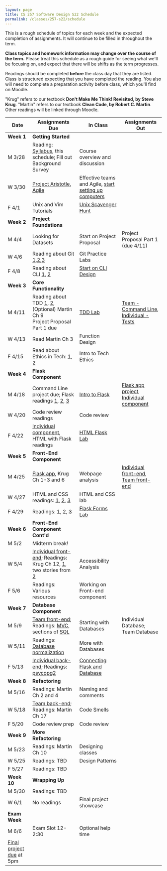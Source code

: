 ```yaml
---
layout: page
title: CS 257 Software Design S22 Schedule
permalink: /classes/257-s22/schedule
---
```


This is a rough schedule of topics for each week and the expected completion of assignments.
It will continue to be filled in throughout the term.  

**Class topics and homework information may change over the course of the term.** Please treat this schedule as a rough guide for seeing what we'll be focusing on, and expect that there will be shifts as the term progresses.

Readings should be completed **before** the class day that they are listed. Class is structured expecting that you have completed the reading. You also will need to complete a preparation activity before class, which you'll find on Moodle.

"Krug" refers to our textbook **Don't Make Me Think! Revisited, by Steve Krug**.
"Martin" refers to our textbook **Clean Code, by Robert C. Martin**.
Other readings will be linked through Moodle.

| Date	| Assignments Due	| In Class |	Assignments Out |
| ------- | --------------- | ------------- | -------------- |
| **Week 1** | **Getting Started** |  | |
| M 3/28 | Reading: [Syllabus](syllabus), this schedule; Fill out Background Survey| Course overview and discussion|  |
| W 3/30 | [Project Aristotle](https://rework.withgoogle.com/print/guides/5721312655835136/), [Agile](https://medium.com/shecancode/an-introduction-to-agile-software-development-914339dcec66) | Effective teams and Agile, [start setting up computers](/classes/257-s22/getting-started) |  |
| F 4/1 | Unix and Vim Tutorials | [Unix Scavenger Hunt](unix-scavenger-hunt) | |
| **Week 2** | **Project Foundations** | | |
| M 4/4 | Looking for Datasets | Start on Project Proposal | Project Proposal Part 1 (due 4/11) | 
| W 4/6 | Reading about Git [1](https://www.freecodecamp.org/news/learn-the-basics-of-git-in-under-10-minutes-da548267cc91/),[2](https://dev.to/doylecodes/git-for-dummies-1a2i),[3](https://medium.com/@RedRoxProjects/how-do-i-git-three-ways-to-solve-a-merge-conflict-cde4d7924c80) | Git Practice Labs | |
| F 4/8 | Reading about CLI [1](https://realpython.com/python-command-line-arguments), [2](https://eng.localytics.com/exploring-cli-best-practices/) | [Start on CLI Design](command-line-design) | |
| **Week 3** | **Core Functionality** | | |
| M 4/11 | Reading about TDD [1](http://en.wikipedia.org/wiki/Test-driven_development), [2](https://realpython.com/python-testing/), (Optional) Martin Ch 9 </br> Project Proposal Part 1 due | [TDD Lab](tdd) | [Team - Command Line](project-command-line), [Individual - Tests](project-1-ind) |
| W 4/13 | Read Martin Ch 3 | Function Design | |
| F 4/15 | Read about Ethics in Tech: [1](https://www.acm.org/code-of-ethics), [2](https://medium.com/humane-tech/12-things-everyone-should-understand-about-tech-d158f5a26411) | Intro to Tech Ethics | |
| **Week 4** | **Flask Component** | | |
| M 4/18 | Command Line project due; Flask readings [1](https://pythonbasics.org/what-is-flask-python/), [2](https://pythonbasics.org/flask-tutorial-hello-world/#Hello-World), [3](https://pythonbasics.org/flask-tutorial-routes/) | [Intro to Flask](flask-intro) | [Flask app project](project-2-flask), [Individual component](project-2-ind) |
| W 4/20 | Code review readings | Code review | |
| F 4/22 | [Individual component](project-2-ind), HTML with Flask readings | [HTML Flask Lab](flask-html) | |
| **Week 5** | **Front-End Component** | | |
| M 4/25 | [Flask app](https://anyaevostinar.github.io/classes/257-s22/project-2-flask), Krug Ch 1-3 and 6 | Webpage analysis | [Individual front-end](https://anyaevostinar.github.io/classes/257-s22/project-3-ind), [Team front-end](https://anyaevostinar.github.io/classes/257-s22/project-3-front-end)|
| W 4/27 | HTML and CSS readings: [1](http://learn.shayhowe.com/html-css/building-your-first-web-page/), [2](http://learn.shayhowe.com/html-css/getting-to-know-html/), [3](http://learn.shayhowe.com/html-css/getting-to-know-css/) | HTML and CSS lab | |
| F 4/29 | Readings: [1](https://www.w3schools.com/tags/ref_httpmethods.asp), [2](https://www.w3schools.com/html/html_forms.asp), [3](https://vegibit.com/how-to-use-forms-in-python-flask/) | [Flask Forms Lab](https://anyaevostinar.github.io/classes/257-s22/flask-form) | |
| **Week 6** | **Front-End Component Cont'd** | | |
| M 5/2 | Midterm break! | | |
| W 5/4 |[Individual front-end](https://anyaevostinar.github.io/classes/257-s22/project-3-ind); Readings: Krug Ch 12, [1](http://webaim.org/intro/), two stories from [2](http://www.w3.org/WAI/intro/people-use-web/stories) | Accessibility Analysis | |
| F 5/6 | Readings: Various resources | Working on Front-end component | |
| **Week 7** | **Database Component** | | |
| M 5/9 | [Team front-end](https://anyaevostinar.github.io/classes/257-s22/project-3-front-end); Readings: [MVC](https://www.tomdalling.com/blog/software-design/model-view-controller-explained/), sections of [SQL](http://www.w3schools.com/sql/default.asp) | Starting with Databases | Individual Database; Team Database|
| W 5/11 | Readings: [Database normalization](https://blog.udemy.com/normalization-in-database-with-example/) | More with Databases | |
| F 5/13 | [Individual back-end](project-4-ind); Readings: [psycopg2](https://www.psycopg.org/docs/) | [Connecting Flask and Database](psycopg2) | |
| **Week 8** | **Refactoring** | | |
| M 5/16 | Readings: Martin Ch 2 and 4 | Naming and comments | |
| W 5/18 | [Team back-end](project-4-backend); Readings: Martin Ch 17 | Code Smells | |
| F 5/20 | Code review prep | Code review | |
| **Week 9** | **More Refactoring**
| M 5/23 | Readings: Martin Ch 10 | Designing classes | |
| W 5/25 | Readings: TBD | Design Patterns | |
| F 5/27 | Readings: TBD | | |
| **Week 10** | **Wrapping Up** | | |
| M 5/30 | Readings: TBD | | |
| W 6/1 | No readings | Final project showcase | |
| **Exam Week** | | |
| M 6/6 | Exam Slot 12-2:30 | Optional help time | |
| [Final project due](project-final) at 5pm | | |

